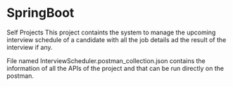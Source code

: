 # SpringBoot
Self Projects
This project containts the system to manage the upcoming interview schedule of a candidate with all the job details ad the result of the interview if any.

File named InterviewScheduler.postman_collection.json contains the information of all the APIs of the project and that can be run directly on the postman.



